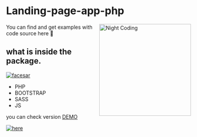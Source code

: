 # Landing-page-app-php

<img alt="Night Coding" src="https://giffiles.alphacoders.com/842/8426.gif" width="250px" align="right"/>

You can find and get examples with code source here 👀

## what is inside the package.

[![facesar](https://img.shields.io/badge/facesar-click%20here-blue?style=for-the-badge&logo=github)](https://facesar.github.io/)

- PHP
- BOOTSTRAP
- SASS
- JS

you can check version [DEMO](https://facesar.lovestoblog.com/main/form_2/index.php)

[![here](https://img.shields.io/static/v1?label=&message=here&color=<COLOR>)](https://facesar.lovestoblog.com/main/form_2/index.php)